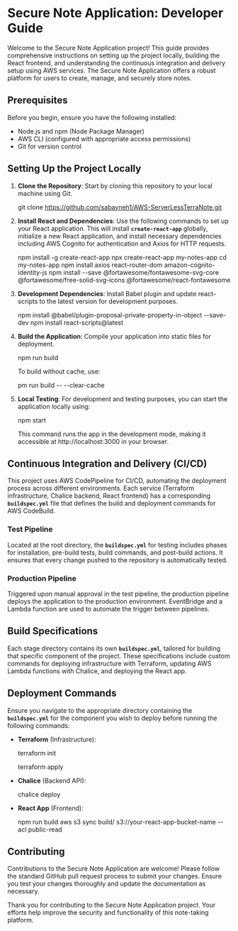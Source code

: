 # **Secure Note Application: Developer Guide**

Welcome to the Secure Note Application project! This guide provides comprehensive instructions on setting up the project locally, building the React frontend, and understanding the continuous integration and delivery setup using AWS services. The Secure Note Application offers a robust platform for users to create, manage, and securely store notes.

## **Prerequisites**

Before you begin, ensure you have the following installed:

- Node.js and npm (Node Package Manager)
- AWS CLI (configured with appropriate access permissions)
- Git for version control

## **Setting Up the Project Locally**

1. **Clone the Repository**:
Start by cloning this repository to your local machine using Git.

    git clone https://github.com/sabayneh1/AWS-ServerLessTerraNote.git

2. **Install React and Dependencies**:
Use the following commands to set up your React application. This will install **`create-react-app`** globally, initialize a new React application, and install necessary dependencies including AWS Cognito for authentication and Axios for HTTP requests.

    npm install -g create-react-app
    npx create-react-app my-notes-app
    cd my-notes-app
    npm install axios react-router-dom amazon-cognito-identity-js
    npm install --save @fortawesome/fontawesome-svg-core @fortawesome/free-solid-svg-icons @fortawesome/react-fontawesome


3. **Development Dependencies**:
Install Babel plugin and update react-scripts to the latest version for development purposes.

    npm install @babel/plugin-proposal-private-property-in-object --save-dev
    npm install react-scripts@latest

4. **Build the Application**:
Compile your application into static files for deployment.


    npm run build


    To build without cache, use:

    pm run build -- --clear-cache



5. **Local Testing**:
For development and testing purposes, you can start the application locally using:


    npm start


    This command runs the app in the development mode, making it accessible at http://localhost:3000 in your browser.


## **Continuous Integration and Delivery (CI/CD)**

This project uses AWS CodePipeline for CI/CD, automating the deployment process across different environments. Each service (Terraform infrastructure, Chalice backend, React frontend) has a corresponding **`buildspec.yml`** file that defines the build and deployment commands for AWS CodeBuild.

### **Test Pipeline**

Located at the root directory, the **`buildspec.yml`** for testing includes phases for installation, pre-build tests, build commands, and post-build actions. It ensures that every change pushed to the repository is automatically tested.

### **Production Pipeline**

Triggered upon manual approval in the test pipeline, the production pipeline deploys the application to the production environment. EventBridge and a Lambda function are used to automate the trigger between pipelines.

## **Build Specifications**

Each stage directory contains its own **`buildspec.yml`**, tailored for building that specific component of the project. These specifications include custom commands for deploying infrastructure with Terraform, updating AWS Lambda functions with Chalice, and deploying the React app.

## **Deployment Commands**

Ensure you navigate to the appropriate directory containing the **`buildspec.yml`** for the component you wish to deploy before running the following commands:

- **Terraform** (Infrastructure):

    terraform init

    terraform apply



- **Chalice** (Backend API):


    chalice deploy


- **React App** (Frontend):

    npm run build
    aws s3 sync build/ s3://your-react-app-bucket-name --acl public-read




## **Contributing**

Contributions to the Secure Note Application are welcome! Please follow the standard GitHub pull request process to submit your changes. Ensure you test your changes thoroughly and update the documentation as necessary.

Thank you for contributing to the Secure Note Application project. Your efforts help improve the security and functionality of this note-taking platform.
